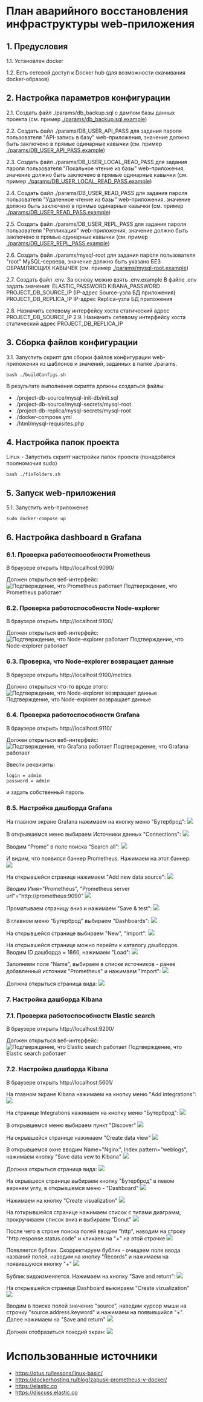 # План аварийного восстановления инфраструктуры web-приложения

## 1. Предусловия
1.1. Установлен docker

1.2. Есть сетевой доступ к Docker hub (для возможности скачивания docker-образов)

## 2. Настройка параметров конфигурации

2.1. Создать файл ./params/db_backup.sql с дампом базы данных проекта (см. пример [./params/db_backup.sql.example](./params/db_backup.sql.example))

2.2. Создать файл ./params/DB_USER_API_PASS для задания пароля пользователя "API-запись в базу" web-приложения, значение должно быть заключено в прямые одинарные кавычки (см. пример [./params/DB_USER_API_PASS.example](./params/DB_USER_API_PASS.example))

2.3. Создать файл ./params/DB_USER_LOCAL_READ_PASS для задания пароля пользователя "Локальное чтение из базы" web-приложения, значение должно быть заключено в прямые одинарные кавычки (см. пример [./params/DB_USER_LOCAL_READ_PASS.example](./params/DB_USER_LOCAL_READ_PASS.example))

2.4. Создать файл ./params/DB_USER_READ_PASS для задания пароля пользователя "Удаленное чтение из базы" web-приложения, значение должно быть заключено в прямые одинарные кавычки (см. пример [./params/DB_USER_READ_PASS.example](./params/DB_USER_READ_PASS.example))

2.5. Создать файл ./params/DB_USER_REPL_PASS для задания пароля пользователя "Репликация" web-приложения, значение должно быть заключено в прямые одинарные кавычки (см. пример [./params/DB_USER_REPL_PASS.example](./params/DB_USER_REPL_PASS.example))

2.6. Создать файл ./params/mysql-root для задания пароля пользователя "root" MySQL-сервера, значение должно быть указано БЕЗ ОБРАМЛЯЮЩИХ КАВЫЧЕК (см. пример [./params/mysql-root.example](./params/mysql-root.example))

2.7. Создать файл .env. За основу можно взять .env.example
В файле .env задать значения:
ELASTIC_PASSWORD
KIBANA_PASSWORD
PROJECT_DB_SOURCE_IP (IP-адрес Source-узла БД приложения)
PROJECT_DB_REPLICA_IP IP-адрес Replica-узла БД приложения

2.8. Назначить сетевому интерфейсу хоста статический адрес PROJECT_DB_SOURCE_IP
2.9. Назначить сетевому интерфейсу хоста статический адрес PROJECT_DB_REPLICA_IP

## 3. Сборка файлов конфигурации
3.1. Запустить скрипт для сборки файлов конфигурации web-приложения из шаблонов и значений, заданных в папке ./params.
```
bash ./buildConfigs.sh
```

В результате выполнения скрипта должны создаться файлы:
* ./project-db-source/mysql-init-db/init.sql
* ./project-db-source/mysql-secrets/mysql-root
* ./project-db-replica/mysql-secrets/mysql-root
* ./docker-compose.yml
* ./html/mysql-requisites.php


## 4. Настройка папок проекта
Linux - Запустить скрипт настройки папок проекта (понадобятся поолномочия sudo)

```
bash ./fixFolders.sh
```

## 5. Запуск web-приложения
5.1. Запустить web-приложение

```
sudo docker-compose up
```

## 6. Настройка dashboard в Grafana
### 6.1. Проверка работоспособности Prometheus

В браузере открыть http://localhost:9090/

Должен открыться веб-интерфейс:
![Подтверждение, что Prometheus работает](./readme-data/01.png)
Подтверждение, что Prometheus работает

### 6.2. Проверка работоспособности Node-explorer

В браузере открыть http://localhost:9100/

Должен открыться веб-интерфейс:
![Подтверждение, что Node-explorer работает](./readme-data/02.png)
Подтверждение, что Node-explorer работает

### 6.3. Проверка, что Node-explorer возвращает данные

В браузере открыть http://localhost:9100/metrics

Должно открыться что-то вроде этого:
![Подтверждение, что Node-explorer возвращает данные](./readme-data/03.png)
Подтверждение, что Node-explorer возвращает данные

### 6.4. Проверка работоспособности Grafana

В браузере открыть http://localhost:9110/

Должен открыться веб-интерфейс:
![Подтверждение, что Grafana работает](./readme-data/04.png)
Подтверждение, что Grafana работает

Ввести реквизиты: 
```
login = admin 
password = admin
```
и задать собственный пароль


### 6.5. Настройка дашборда Grafana

На главном экране Grafana нажимаем на кнопку меню "Бутерброд":
![](./readme-data/05.png)

В открывшемся меню выбираем Источники данных "Connections":
![](./readme-data/06.png)

Вводим "Prome" в поле поиска "Search all":
![](./readme-data/07.png)

И видим, что появился баннер Prometheus. Нажимаем на этот баннер:
![](./readme-data/08.png)

На открывшейся странице нажимаем "Add new data source":
![](./readme-data/09.png)

Вводим Имя="Prometheus", "Prometheus server url"="http://prometheus:9090"
![](./readme-data/10.png)

Проматываем страницу вниз и нажимаем "Save & test":
![](./readme-data/11.png)

В главном меню "Бутерброд" выбираем "Dashboards":
![](./readme-data/12.png)

На открывшейся странице выбираем "New", "Import":
![](./readme-data/13.png)

На открывшейся странице можно перейти к каталогу дашбордов. Вводим ID дашборда = 1860, нажимаем "Load":
![](./readme-data/14.png)

Заполняем поле "Name", выбираем в списке источников - ранее добавленный источник "Prometheus" и нажимаем "Import":
![](./readme-data/15.png)

Должна открыться страница вида:
![](./readme-data/16.png)


### 7. Настройка дашборда Kibana
### 7.1. Проверка работоспособности Elastic search

В браузере открыть http://localhost:9200/

Должен открыться веб-интерфейс:
![Подтверждение, что Elastic search работает](./readme-data/32.png)
Подтверждение, что Elastic search работает

### 7.2. Настройка дашборда Kibana
В браузере открыть http://localhost:5601/

На главном экране Kibana нажимаем на кнопку меню "Add integrations":
![](./readme-data/17.png)

На странице Integrations нажимаем на кнопку меню "Бутерброд":
![](./readme-data/18.png)

В открывшемся меню выбираем пункт "Discover"
![](./readme-data/19.png)

На окрывшейся странице нажимаем "Create data view"
![](./readme-data/20.png)

В открывшемся окне вводим Name="Nginx", Index pattern="weblogs", нажимаем кнопку "Save data vew to Kibana"
![](./readme-data/21.png)

Должна открыться страница вида:
![](./readme-data/22.png)

На окрывшеся странице выбираем кнопку "Бутерброд" в левом верхнем углу, в открывшемся меню - "Dashboard"
![](./readme-data/23.png)


Нажимаем на кнопку "Create visualization"
![](./readme-data/24.png)

На готкрывшейся странице нажимаем список с типами диаграмм, прокручиваем список вниз и выбираем "Donut"
![](./readme-data/25.png)

После чего в строке поиска полей вводим "http", наводим на строку "http.response.status.code" и кликаем на "+" на этой строчке
![](./readme-data/26.png)

Появляется бублик. Скорректируем бублик - очищаем поле ввода названий полей, наводим на кнопку "Records" и нажимаем на появившуюся кнопку "+"
![](./readme-data/27.png)

Бублик видоизменяется. Нажимаем на кнопку "Save and return":
![](./readme-data/28.png)

На открывшейся странице Dashboard выюираем "Create vizualization"
![](./readme-data/29.png)

Вводим в поиске полей значение "source", наводим курсор мыши на строчку "source.address.keyword" и нажимаем на появившийся "+". Далее нажимаем на "Save and return"
![](./readme-data/30.png)

Должен отобразиться походий экран:
![](./readme-data/31.png)


# Использованные источники
* https://otus.ru/lessons/linux-basic/
* https://dockerhosting.ru/blog/zapusk-prometheus-v-docker/
* https://elastic.co
* https://discuss.elastic.co
